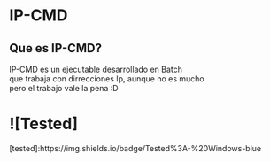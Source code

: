 # IP-CMD
Que es IP-CMD?
----
IP-CMD es un ejecutable desarrollado en Batch
</br>
que trabaja con dirrecciones Ip, aunque no es mucho
</br>
pero el trabajo vale la pena :D 
# ![Tested]

<!--->
[tested]:https://img.shields.io/badge/Tested%3A-%20Windows-blue
